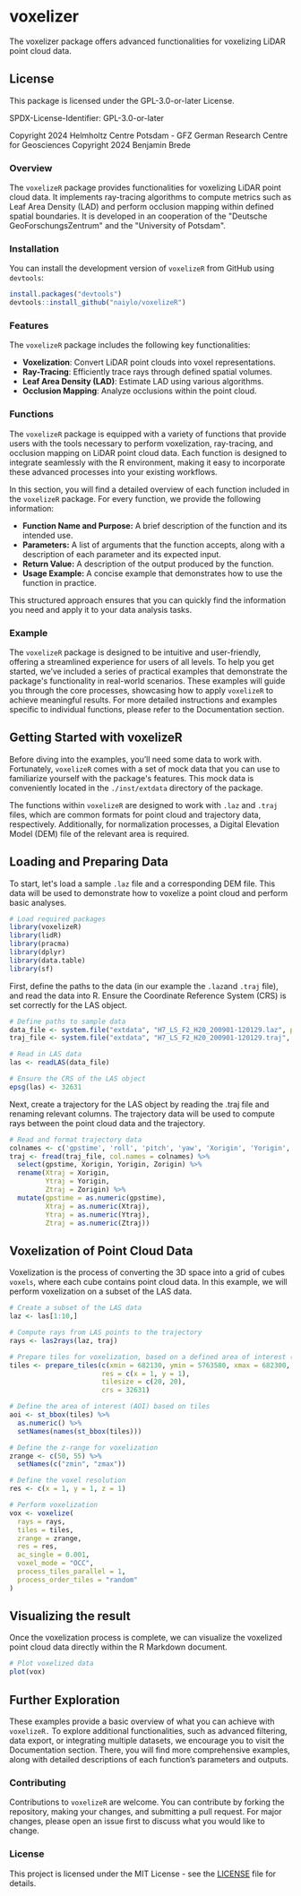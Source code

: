 # voxelizer

The voxelizer package offers advanced functionalities for voxelizing LiDAR point cloud data.

## License

This package is licensed under the GPL-3.0-or-later License.

SPDX-License-Identifier: GPL-3.0-or-later

Copyright 2024 Helmholtz Centre Potsdam - GFZ German Research Centre for Geosciences
Copyright 2024 Benjamin Brede

### Overview

The `voxelizeR` package provides functionalities for voxelizing LiDAR point cloud data. It implements ray-tracing algorithms to compute metrics such as Leaf Area Density (LAD) and perform occlusion mapping within defined spatial boundaries. It is developed in an cooperation of the "Deutsche GeoForschungsZentrum" and the "University of Potsdam".

### Installation

You can install the development version of `voxelizeR` from GitHub using `devtools`:

``` r
install.packages("devtools")
devtools::install_github("naiylo/voxelizeR")
```

### Features

The `voxelizeR` package includes the following key functionalities:

-   **Voxelization**: Convert LiDAR point clouds into voxel representations.
-   **Ray-Tracing**: Efficiently trace rays through defined spatial volumes.
-   **Leaf Area Density (LAD)**: Estimate LAD using various algorithms.
-   **Occlusion Mapping**: Analyze occlusions within the point cloud.

### Functions

The `voxelizeR` package is equipped with a variety of functions that provide users with the tools necessary to perform voxelization, ray-tracing, and occlusion mapping on LiDAR point cloud data. Each function is designed to integrate seamlessly with the R environment, making it easy to incorporate these advanced processes into your existing workflows.

In this section, you will find a detailed overview of each function included in the `voxelizeR` package. For every function, we provide the following information:

-   **Function Name and Purpose:** A brief description of the function and its intended use.
-   **Parameters:** A list of arguments that the function accepts, along with a description of each parameter and its expected input.
-   **Return Value:** A description of the output produced by the function.
-   **Usage Example:** A concise example that demonstrates how to use the function in practice.

This structured approach ensures that you can quickly find the information you need and apply it to your data analysis tasks.

### Example

The `voxelizeR` package is designed to be intuitive and user-friendly, offering a streamlined experience for users of all levels. To help you get started, we’ve included a series of practical examples that demonstrate the package's functionality in real-world scenarios. These examples will guide you through the core processes, showcasing how to apply `voxelizeR` to achieve meaningful results. For more detailed instructions and examples specific to individual functions, please refer to the Documentation section.

## Getting Started with voxelizeR

Before diving into the examples, you’ll need some data to work with. Fortunately, `voxelizeR` comes with a set of mock data that you can use to familiarize yourself with the package's features. This mock data is conveniently located in the `./inst/extdata` directory of the package.

The functions within `voxelizeR` are designed to work with `.laz` and `.traj` files, which are common formats for point cloud and trajectory data, respectively. Additionally, for normalization processes, a Digital Elevation Model (DEM) file of the relevant area is required.

## Loading and Preparing Data

To start, let's load a sample `.laz` file and a corresponding DEM file. This data will be used to demonstrate how to voxelize a point cloud and perform basic analyses.

``` r
# Load required packages
library(voxelizeR)
library(lidR)
library(pracma)
library(dplyr)
library(data.table)
library(sf)
```

First, define the paths to the data (in our example the `.laz`and `.traj` file), and read the data into R. Ensure the Coordinate Reference System (CRS) is set correctly for the LAS object.

``` r
# Define paths to sample data
data_file <- system.file("extdata", "H7_LS_F2_H20_200901-120129.laz", package = "voxelizeR")
traj_file <- system.file("extdata", "H7_LS_F2_H20_200901-120129.traj", package = "voxelizeR")

# Read in LAS data
las <- readLAS(data_file)

# Ensure the CRS of the LAS object
epsg(las) <- 32631
```
Next, create a trajectory for the LAS object by reading the .traj file and renaming relevant columns. The trajectory data will be used to compute rays between the point cloud data and the trajectory.
``` r
# Read and format trajectory data
colnames <- c('gpstime', 'roll', 'pitch', 'yaw', 'Xorigin', 'Yorigin', 'Zorigin')
traj <- fread(traj_file, col.names = colnames) %>%
  select(gpstime, Xorigin, Yorigin, Zorigin) %>%
  rename(Xtraj = Xorigin,
         Ytraj = Yorigin,
         Ztraj = Zorigin) %>%
  mutate(gpstime = as.numeric(gpstime),
         Xtraj = as.numeric(Xtraj),
         Ytraj = as.numeric(Ytraj),
         Ztraj = as.numeric(Ztraj))
```

## Voxelization of Point Cloud Data

Voxelization is the process of converting the 3D space into a grid of cubes `voxels`, where each cube contains point cloud data. In this example, we will perform voxelization on a subset of the LAS data.

``` r
# Create a subset of the LAS data
laz <- las[1:10,]

# Compute rays from LAS points to the trajectory
rays <- las2rays(laz, traj)

# Prepare tiles for voxelization, based on a defined area of interest (AOI)
tiles <- prepare_tiles(c(xmin = 682130, ymin = 5763580, xmax = 682300, ymax = 5763680),
                       res = c(x = 1, y = 1),
                       tilesize = c(20, 20),
                       crs = 32631)

# Define the area of interest (AOI) based on tiles
aoi <- st_bbox(tiles) %>%
  as.numeric() %>%
  setNames(names(st_bbox(tiles)))

# Define the z-range for voxelization
zrange <- c(50, 55) %>%
  setNames(c("zmin", "zmax"))

# Define the voxel resolution
res <- c(x = 1, y = 1, z = 1)

# Perform voxelization
vox <- voxelize(
  rays = rays,
  tiles = tiles,
  zrange = zrange,
  res = res,
  ac_single = 0.001,
  voxel_mode = "OCC",
  process_tiles_parallel = 1,
  process_order_tiles = "random"
)
```
## Visualizing the result

Once the voxelization process is complete, we can visualize the voxelized point cloud data directly within the R Markdown document.
``` r
# Plot voxelized data
plot(vox)
```

## Further Exploration

These examples provide a basic overview of what you can achieve with `voxelizeR.` To explore additional functionalities, such as advanced filtering, data export, or integrating multiple datasets, we encourage you to visit the Documentation section. There, you will find more comprehensive examples, along with detailed descriptions of each function’s parameters and outputs.

### Contributing

Contributions to `voxelizeR` are welcome. You can contribute by forking the repository, making your changes, and submitting a pull request. For major changes, please open an issue first to discuss what you would like to change.

### License

This project is licensed under the MIT License - see the [LICENSE](https://github.com/naiylo/voxelizeR/blob/master/LICENSE) file for details.
